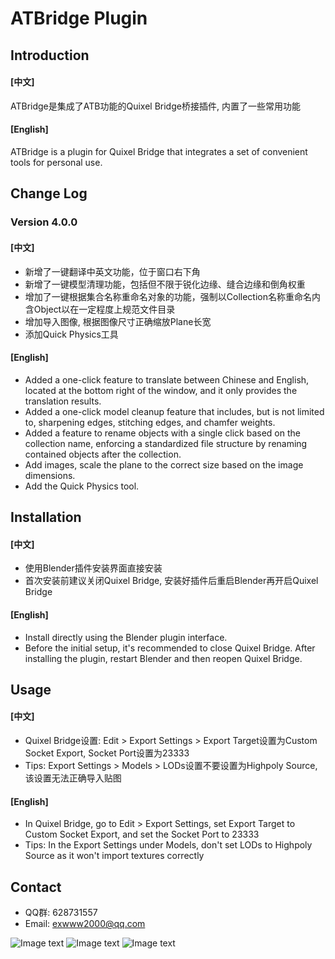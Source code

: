 # ATBridge Plugin

## Introduction
#### [中文]
ATBridge是集成了ATB功能的Quixel Bridge桥接插件, 内置了一些常用功能
#### [English]
ATBridge is a plugin for Quixel Bridge that integrates a set of convenient tools for personal use.

## Change Log
### Version 4.0.0

#### [中文]
- 新增了一键翻译中英文功能，位于窗口右下角
- 新增了一键模型清理功能，包括但不限于锐化边缘、缝合边缘和倒角权重
- 增加了一键根据集合名称重命名对象的功能，强制以Collection名称重命名内含Object以在一定程度上规范文件目录
- 增加导入图像, 根据图像尺寸正确缩放Plane长宽
- 添加Quick Physics工具
#### [English]
- Added a one-click feature to translate between Chinese and English, located at the bottom right of the window, and it only provides the translation results.
- Added a one-click model cleanup feature that includes, but is not limited to, sharpening edges, stitching edges, and chamfer weights.
- Added a feature to rename objects with a single click based on the collection name, enforcing a standardized file structure by renaming contained objects after the collection.
- Add images, scale the plane to the correct size based on the image dimensions.
- Add the Quick Physics tool.

## Installation
#### [中文]
- 使用Blender插件安装界面直接安装
- 首次安装前建议关闭Quixel Bridge, 安装好插件后重启Blender再开启Quixel Bridge
#### [English]
- Install directly using the Blender plugin interface.
- Before the initial setup, it's recommended to close Quixel Bridge. After installing the plugin, restart Blender and then reopen Quixel Bridge.

## Usage
#### [中文]
- Quixel Bridge设置: Edit > Export Settings > Export Target设置为Custom Socket Export, Socket Port设置为23333
- Tips: Export Settings > Models > LODs设置不要设置为Highpoly Source, 该设置无法正确导入贴图
#### [English]
- In Quixel Bridge, go to Edit > Export Settings, set Export Target to Custom Socket Export, and set the Socket Port to 23333
- Tips: In the Export Settings under Models, don't set LODs to Highpoly Source as it won't import textures correctly

## Contact
- QQ群: 628731557
- Email: exwww2000@qq.com

![Image text](https://gitee.com/baka-akari/images_lib/raw/master/%E5%8A%A8%E7%94%BB%2025.gif)
![Image text](https://gitee.com/baka-akari/images_lib/raw/master/%E5%8A%A8%E7%94%BB%2027.gif)
![Image text](https://gitee.com/baka-akari/images_lib/raw/master/%E5%8A%A8%E7%94%BB%2026.gif)
